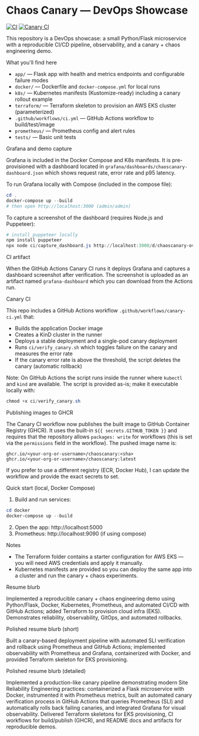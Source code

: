 # Chaos Canary — DevOps Showcase

[![CI](https://github.com/Focusmine25/ChaosCanary-DevOps/actions/workflows/ci.yml/badge.svg)](https://github.com/Focusmine25/ChaosCanary-DevOps/actions)
[![Canary CI](https://github.com/Focusmine25/ChaosCanary-DevOps/actions/workflows/canary-ci.yml/badge.svg)](https://github.com/Focusmine25/ChaosCanary-DevOps/actions)

This repository is a DevOps showcase: a small Python/Flask microservice with a reproducible CI/CD pipeline, observability, and a canary + chaos engineering demo.

What you'll find here
- `app/` — Flask app with health and metrics endpoints and configurable failure modes
- `docker/` — Dockerfile and `docker-compose.yml` for local runs
- `k8s/` — Kubernetes manifests (Kustomize-ready) including a canary rollout example
- `terraform/` — Terraform skeleton to provision an AWS EKS cluster (parameterized)
- `.github/workflows/ci.yml` — GitHub Actions workflow to build/test/image
- `prometheus/` — Prometheus config and alert rules
- `tests/` — Basic unit tests

Grafana and demo capture

Grafana is included in the Docker Compose and K8s manifests. It is pre-provisioned with a dashboard located in `grafana/dashboards/chaoscanary-dashboard.json` which shows request rate, error rate and p95 latency.

To run Grafana locally with Compose (included in the compose file):

```powershell
cd .
docker-compose up --build
# then open http://localhost:3000 (admin/admin)
```

To capture a screenshot of the dashboard (requires Node.js and Puppeteer):

```powershell
# install puppeteer locally
npm install puppeteer
npx node ci/capture_dashboard.js http://localhost:3000/d/chaoscanary-overview/chaos-canary-overview grafana-dashboard.png
```

CI artifact

When the GitHub Actions Canary CI runs it deploys Grafana and captures a dashboard screenshot after verification. The screenshot is uploaded as an artifact named `grafana-dashboard` which you can download from the Actions run.

Canary CI

This repo includes a GitHub Actions workflow `.github/workflows/canary-ci.yml` that:
- Builds the application Docker image
- Creates a KinD cluster in the runner
- Deploys a stable deployment and a single-pod canary deployment
- Runs `ci/verify_canary.sh` which toggles failure on the canary and measures the error rate
- If the canary error rate is above the threshold, the script deletes the canary (automatic rollback)

Note: On GitHub Actions the script runs inside the runner where `kubectl` and `kind` are available. The script is provided as-is; make it executable locally with:

```powershell
chmod +x ci/verify_canary.sh
```

Publishing images to GHCR

The Canary CI workflow now publishes the built image to GitHub Container Registry (GHCR). It uses the built-in `${{ secrets.GITHUB_TOKEN }}` and requires that the repository allows `packages: write` for workflows (this is set via the `permissions` field in the workflow). The pushed image name is:

```
ghcr.io/<your-org-or-username>/chaoscanary:<sha>
ghcr.io/<your-org-or-username>/chaoscanary:latest
```

If you prefer to use a different registry (ECR, Docker Hub), I can update the workflow and provide the exact secrets to set.


Quick start (local, Docker Compose)

1. Build and run services:

```powershell
cd docker
docker-compose up --build
```

2. Open the app: http://localhost:5000
3. Prometheus: http://localhost:9090 (if using compose)

Notes
- The Terraform folder contains a starter configuration for AWS EKS — you will need AWS credentials and apply it manually.
- Kubernetes manifests are provided so you can deploy the same app into a cluster and run the canary + chaos experiments.

Resume blurb

Implemented a reproducible canary + chaos engineering demo using Python/Flask, Docker, Kubernetes, Prometheus, and automated CI/CD with GitHub Actions; added Terraform to provision cloud infra (EKS). Demonstrates reliability, observability, GitOps, and automated rollbacks.

Polished resume blurb (short)

Built a canary-based deployment pipeline with automated SLI verification and rollback using Prometheus and GitHub Actions; implemented observability with Prometheus and Grafana, containerized with Docker, and provided Terraform skeleton for EKS provisioning.

Polished resume blurb (detailed)

Implemented a production-like canary pipeline demonstrating modern Site Reliability Engineering practices: containerized a Flask microservice with Docker, instrumented it with Prometheus metrics, built an automated canary verification process in GitHub Actions that queries Prometheus (SLI) and automatically rolls back failing canaries, and integrated Grafana for visual observability. Delivered Terraform skeletons for EKS provisioning, CI workflows for build/publish (GHCR), and README docs and artifacts for reproducible demos.
